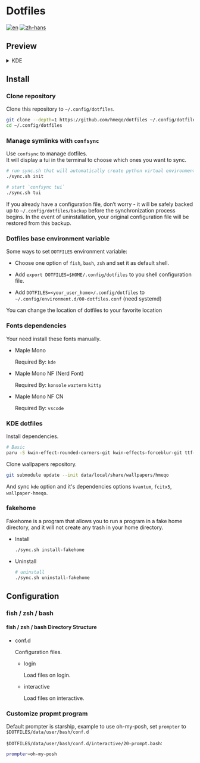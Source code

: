 # Dotfiles

[![en](https://img.shields.io/badge/lang-en-red.svg)](./README.md)
[![zh-hans](https://img.shields.io/badge/lang-zh--hans-green.svg)](./docs/README.zh-hans.md)

## Preview

<details>
<summary>KDE</summary>
<img src="https://github.com/user-attachments/assets/37fd93bb-4fbb-4b0d-9f54-6896d0bb2842" alt="kde-preview">
</details>

## Install

### Clone repository

Clone this repository to `~/.config/dotfiles`.

```bash
git clone --depth=1 https://github.com/hmeqo/dotfiles ~/.config/dotfiles
cd ~/.config/dotfiles
```

### Manage symlinks with `confsync`

Use `confsync` to manage dotfiles.  
It will display a tui in the terminal to choose which ones you want to sync.

```bash
# run sync.sh that will automatically create python virtual environment, you need run it every time after pull
./sync.sh init

# start `confsync tui`
./sync.sh tui
```

If you already have a configuration file, don’t worry - it will be safely backed up to `~/.config/dotfiles/backup` before the synchronization process begins.
In the event of uninstallation, your original configuration file will be restored from this backup.

### Dotfiles base environment variable

Some ways to set `DOTFILES` environment variable:

- Choose one option of `fish`, `bash`, `zsh` and set it as default shell.

- Add `export DOTFILES=$HOME/.config/dotfiles` to you shell configuration file.

- Add `DOTFILES=<your_user_home>/.config/dotfiles` to `~/.config/environment.d/00-dotfiles.conf` (need systemd)

You can change the location of dotfiles to your favorite location

### Fonts dependencies

Your need install these fonts manually.

- Maple Mono

  Required By: `kde`

- Maple Mono NF (Nerd Font)

  Required By: `konsole` `wazterm` `kitty`

- Maple Mono NF CN

  Required By: `vscode`

### KDE dotfiles

Install dependencies.

```bash
# Basic
paru -S kwin-effect-rounded-corners-git kwin-effects-forceblur-git ttf-maple
```

Clone wallpapers repository.

```bash
git submodule update --init data/local/share/wallpapers/hmeqo
```

And sync `kde` option and it's dependencies options `kvantum`, `fcitx5`, `wallpaper-hmeqo`.

### fakehome

Fakehome is a program that allows you to run a program in a fake home directory, and it will not create any trash in your home directory.

- Install

  ```bash
  ./sync.sh install-fakehome
  ```

- Uninstall

  ```bash
  # uninstall
  ./sync.sh uninstall-fakehome
  ```

## Configuration

### fish / zsh / bash

#### fish / zsh / bash Directory Structure

- conf.d

  Configuration files.

  - login

    Load files on login.

  - interactive

    Load files on interactive.

### Customize propmt program

Default prompter is starship, example to use oh-my-posh, set `prompter` to `$DOTFILES/data/user/bash/conf.d`

`$DOTFILES/data/user/bash/conf.d/interactive/20-prompt.bash`:

```bash
prompter=oh-my-posh
```
